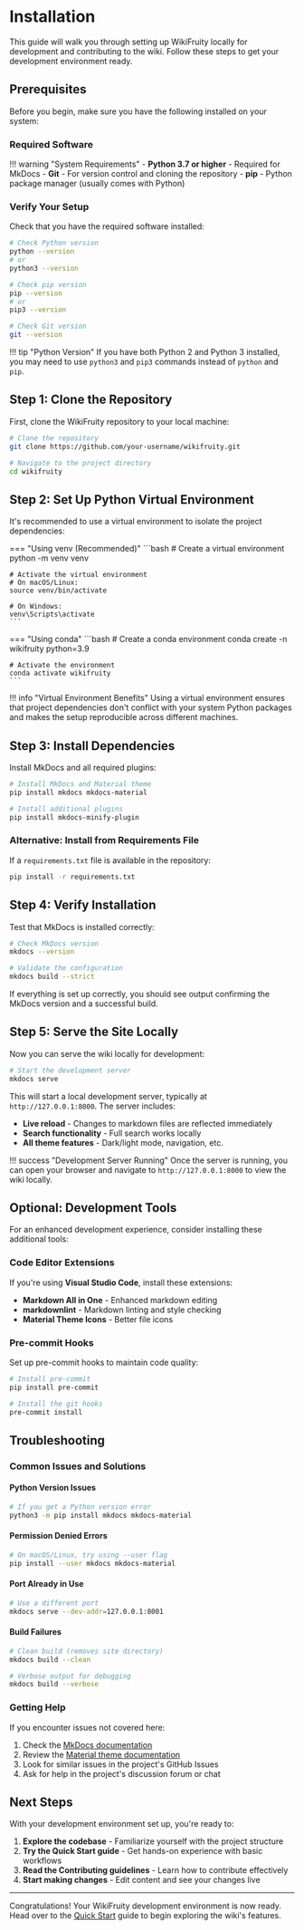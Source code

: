 # Installation

This guide will walk you through setting up WikiFruity locally for development and contributing to the wiki. Follow these steps to get your development environment ready.

## Prerequisites

Before you begin, make sure you have the following installed on your system:

### Required Software

!!! warning "System Requirements"
    - **Python 3.7 or higher** - Required for MkDocs
    - **Git** - For version control and cloning the repository
    - **pip** - Python package manager (usually comes with Python)

### Verify Your Setup

Check that you have the required software installed:

```bash
# Check Python version
python --version
# or
python3 --version

# Check pip version
pip --version
# or
pip3 --version

# Check Git version
git --version
```

!!! tip "Python Version"
    If you have both Python 2 and Python 3 installed, you may need to use `python3` and `pip3` commands instead of `python` and `pip`.

## Step 1: Clone the Repository

First, clone the WikiFruity repository to your local machine:

```bash
# Clone the repository
git clone https://github.com/your-username/wikifruity.git

# Navigate to the project directory
cd wikifruity
```

## Step 2: Set Up Python Virtual Environment

It's recommended to use a virtual environment to isolate the project dependencies:

=== "Using venv (Recommended)"
    ```bash
    # Create a virtual environment
    python -m venv venv
    
    # Activate the virtual environment
    # On macOS/Linux:
    source venv/bin/activate
    
    # On Windows:
    venv\Scripts\activate
    ```

=== "Using conda"
    ```bash
    # Create a conda environment
    conda create -n wikifruity python=3.9
    
    # Activate the environment
    conda activate wikifruity
    ```

!!! info "Virtual Environment Benefits"
    Using a virtual environment ensures that project dependencies don't conflict with your system Python packages and makes the setup reproducible across different machines.

## Step 3: Install Dependencies

Install MkDocs and all required plugins:

```bash
# Install MkDocs and Material theme
pip install mkdocs mkdocs-material

# Install additional plugins
pip install mkdocs-minify-plugin
```

### Alternative: Install from Requirements File

If a `requirements.txt` file is available in the repository:

```bash
pip install -r requirements.txt
```

## Step 4: Verify Installation

Test that MkDocs is installed correctly:

```bash
# Check MkDocs version
mkdocs --version

# Validate the configuration
mkdocs build --strict
```

If everything is set up correctly, you should see output confirming the MkDocs version and a successful build.

## Step 5: Serve the Site Locally

Now you can serve the wiki locally for development:

```bash
# Start the development server
mkdocs serve
```

This will start a local development server, typically at `http://127.0.0.1:8000`. The server includes:

- **Live reload** - Changes to markdown files are reflected immediately
- **Search functionality** - Full search works locally
- **All theme features** - Dark/light mode, navigation, etc.

!!! success "Development Server Running"
    Once the server is running, you can open your browser and navigate to `http://127.0.0.1:8000` to view the wiki locally.

## Optional: Development Tools

For an enhanced development experience, consider installing these additional tools:

### Code Editor Extensions

If you're using **Visual Studio Code**, install these extensions:

- **Markdown All in One** - Enhanced markdown editing
- **markdownlint** - Markdown linting and style checking
- **Material Theme Icons** - Better file icons

### Pre-commit Hooks

Set up pre-commit hooks to maintain code quality:

```bash
# Install pre-commit
pip install pre-commit

# Install the git hooks
pre-commit install
```

## Troubleshooting

### Common Issues and Solutions

#### Python Version Issues
```bash
# If you get a Python version error
python3 -m pip install mkdocs mkdocs-material
```

#### Permission Denied Errors
```bash
# On macOS/Linux, try using --user flag
pip install --user mkdocs mkdocs-material
```

#### Port Already in Use
```bash
# Use a different port
mkdocs serve --dev-addr=127.0.0.1:8001
```

#### Build Failures
```bash
# Clean build (removes site directory)
mkdocs build --clean

# Verbose output for debugging
mkdocs build --verbose
```

### Getting Help

If you encounter issues not covered here:

1. Check the [MkDocs documentation](https://www.mkdocs.org/)
2. Review the [Material theme documentation](https://squidfunk.github.io/mkdocs-material/)
3. Look for similar issues in the project's GitHub Issues
4. Ask for help in the project's discussion forum or chat

## Next Steps

With your development environment set up, you're ready to:

1. **Explore the codebase** - Familiarize yourself with the project structure
2. **Try the Quick Start guide** - Get hands-on experience with basic workflows
3. **Read the Contributing guidelines** - Learn how to contribute effectively
4. **Start making changes** - Edit content and see your changes live

---

Congratulations! Your WikiFruity development environment is now ready. Head over to the [Quick Start](quick-start.md) guide to begin exploring the wiki's features.